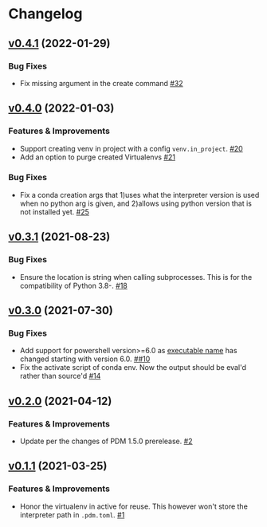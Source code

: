 # Changelog

<!-- insertion marker -->
[v0.4.1](https://github.com/pdm-project/pdm-venv/releases/tag/0.4.1) (2022-01-29)
---------------------------------------------------------------------------------

### Bug Fixes

- Fix missing argument in the create command [#32](https://github.com/pdm-project/pdm-venv/issues/32)


[v0.4.0](https://github.com/pdm-project/pdm-venv/releases/tag/0.4.0) (2022-01-03)
---------------------------------------------------------------------------------

### Features & Improvements

- Support creating venv in project with a config `venv.in_project`. [#20](https://github.com/pdm-project/pdm-venv/issues/20)
- Add an option to purge created Virtualenvs [#21](https://github.com/pdm-project/pdm-venv/issues/21)

### Bug Fixes

- Fix a conda creation args that 1)uses what the interpreter version is used when no python arg is given, and 2)allows using python version that is not installed yet. [#25](https://github.com/pdm-project/pdm-venv/issues/25)


[v0.3.1](https://github.com/pdm-project/pdm-venv/releases/tag/0.3.1) (2021-08-23)
---------------------------------------------------------------------------------

### Bug Fixes

- Ensure the location is string when calling subprocesses. This is for the compatibility of Python 3.8-. [#18](https://github.com/pdm-project/pdm-venv/issues/18)


[v0.3.0](https://github.com/pdm-project/pdm-venv/releases/tag/0.3.0) (2021-07-30)
---------------------------------------------------------------------------------

### Bug Fixes

- Add support for powershell version>=6.0 as [executable name](https://powershellexplained.com/2017-12-29-Powershell-what-is-pwsh/#:~:text=The%20pwsh.exe%20process%20is%20the%20new%20name%20for%20PowerShell%20Core%20starting%20with%20version%206.0.%20The%20executable%20changed%20names%20from%20powershell.exe%20to%20pwsh.exe.%20Let%E2%80%99s%20take%20a%20look%20at%20this%20executable.) has changed starting with version 6.0. [##10](https://github.com/pdm-project/pdm-venv/issues/#10)
- Fix the activate script of conda env. Now the output should be eval'd rather than source'd [#14](https://github.com/pdm-project/pdm-venv/issues/14)


[v0.2.0](https://github.com/pdm-project/pdm-venv/releases/tag/0.2.0) (2021-04-12)
---------------------------------------------------------------------------------

### Features & Improvements

- Update per the changes of PDM 1.5.0 prerelease. [#2](https://github.com/pdm-project/pdm-venv/issues/2)


[v0.1.1](https://github.com/pdm-project/pdm-venv/releases/tag/0.1.1) (2021-03-25)
---------------------------------------------------------------------------------

### Features & Improvements

- Honor the virtualenv in active for reuse. This however won't store the interpreter path in `.pdm.toml`. [#1](https://github.com/pdm-project/pdm-venv/issues/1)

